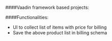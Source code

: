 ####Vaadin framework based projects:

####Functionalities:
* UI to collect list of items with price for billing
* Save the above product list in billing schema
